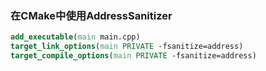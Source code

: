 ### 在CMake中使用AddressSanitizer

```cmake
add_executable(main main.cpp)
target_link_options(main PRIVATE -fsanitize=address)
target_compile_options(main PRIVATE -fsanitize=address)
```
